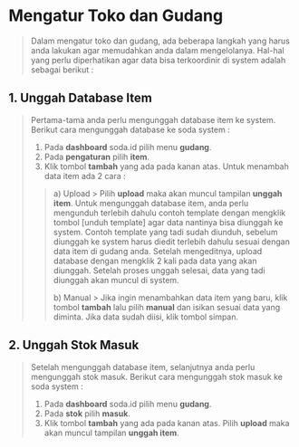 # Mengatur Toko dan Gudang
> Dalam mengatur toko dan gudang, ada beberapa langkah yang harus anda lakukan agar memudahkan anda dalam mengelolanya. Hal-hal yang perlu diperhatikan agar data bisa terkoordinir di system adalah sebagai berikut :
## 1. Unggah Database Item
> Pertama-tama anda perlu mengunggah database item ke system. Berikut cara mengunggah database ke soda system :
> 1. Pada **dashboard** soda.id pilih menu **gudang**.
> 2. Pada **pengaturan** pilih **item**.
> 3. Klik tombol **tambah** yang ada pada kanan atas. Untuk menambah data item ada 2 cara :
> > a) Upload > Pilih **upload** maka akan muncul tampilan **unggah item**. Untuk mengunggah database item, anda perlu mengunduh terlebih dahulu contoh template dengan mengklik tombol [unduh template] agar data nantinya bisa diunggah ke system. Contoh template yang tadi sudah diunduh, sebelum diunggah ke system harus diedit terlebih dahulu sesuai dengan data item di gudang anda. Setelah mengeditnya, upload database dengan mengklik 2 kali pada data yang akan diunggah. Setelah proses unggah selesai, data yang tadi diunggah akan muncul di system.
> > 
> > b) Manual > Jika ingin menambahkan data item yang baru, klik tombol **tambah** lalu pilih **manual** dan isikan sesuai data yang diminta. Jika data sudah diisi, klik tombol simpan.
> 
## 2. Unggah Stok Masuk
> Setelah mengunggah database item, selanjutnya anda perlu mengunggah stok masuk. Berikut cara mengunggah stok masuk ke soda system :
> 1. Pada **dashboard** soda.id pilih menu **gudang**.
> 2. Pada **stok** pilih **masuk**.
> 3. Klik tombol **tambah** yang ada pada kanan atas. Pilih **upload** maka akan muncul tampilan **unggah item**.
